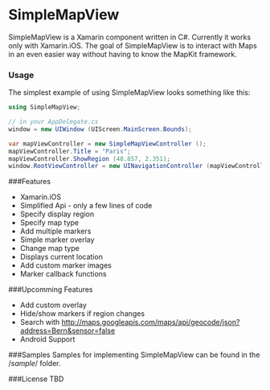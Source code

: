 # SimpleMapView

SimpleMapView is a Xamarin component written in C#. Currently it works only with Xamarin.iOS. The goal of SimpleMapView is to interact with Maps in an even easier way without having to know the MapKit framework.

### Usage
The simplest example of using SimpleMapView looks something like this:

```csharp  
using SimpleMapView;

// in your AppDelegate.cs
window = new UIWindow (UIScreen.MainScreen.Bounds);

var mapViewController = new SimpleMapViewController ();
mapViewController.Title = "Paris";
mapViewController.ShowRegion (48.857, 2.351);
window.RootViewController = new UINavigationController (mapViewController);
```

###Features
- Xamarin.iOS
- Simplified Api - only a few lines of code
- Specify display region
- Specify map type
- Add multiple markers
- Simple marker overlay
- Change map type
- Displays current location
- Add custom marker images
- Marker callback functions

###Upcomming Features
- Add custom overlay
- Hide/show markers if region changes
- Search with http://maps.googleapis.com/maps/api/geocode/json?address=Bern&sensor=false
- Android Support

###Samples
Samples for implementing SimpleMapView can be found in the /*sample*/ folder.

###License
TBD
